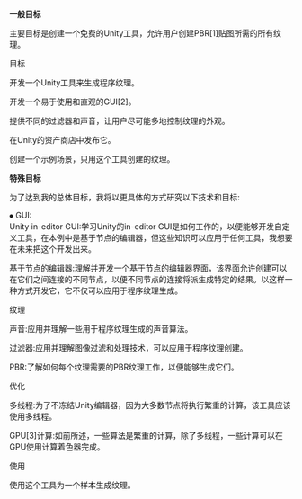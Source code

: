 **一般目标**
<!--**General Objectives**-->  
主要目标是创建一个免费的Unity工具，允许用户创建PBR[1]贴图所需的所有纹理。
<!--The main objective is to create a free Unity tool that allow users to create all the textures needed for PBR [1] texturing procedurally.-->
目标
<!--Objectives:-->
开发一个Unity工具来生成程序纹理。
<!--⦁ Develop a Unity tool to generate procedural textures.-->  
开发一个易于使用和直观的GUI[2]。
<!--⦁ Develop an easy-to-use and intuitive GUI [2].-->  
提供不同的过滤器和声音，让用户尽可能多地控制纹理的外观。
<!--⦁ Provide different filters and noises to give users as much control as possible over the look of textures.-->  
在Unity的资产商店中发布它。
<!--⦁ Publish it in the Unity’s Asset Store.-->  
创建一个示例场景，只用这个工具创建的纹理。
<!--⦁ Create a sample scene that uses only textures created with this tool.-->
**特殊目标**
<!--⦁ **1.4 Specific Objectives**-->  
为了达到我的总体目标，我将以更具体的方式研究以下技术和目标:
<!--In order to achieve my general objectives, the following technologies and objectives will be studied in a more specific way:-->

⦁ GUI:  
Unity in-editor GUI:学习Unity的in-editor GUI是如何工作的，以便能够开发自定义工具，在本例中是基于节点的编辑器，但这些知识可以应用于任何工具，我想要在未来把这个开发出来。
<!--⦁ Unity in-editor GUI: Learn how Unity’s in-editor GUI works in order to be able to develop custom tools, in this case the node based editor, but this knowledge can be applied in any tool that I may want to develop in the future.-->  
基于节点的编辑器:理解并开发一个基于节点的编辑器界面，该界面允许创建可以在它们之间连接的不同节点，以便不同节点的连接将派生成特定的结果。以这样一种方式开发它，它不仅可以应用于程序纹理生成。
<!--⦁ Node based editor: Understand and develop a node based editor interface that allow the creation of different nodes that can be connected between them, so that the concatenation of different nodes will derive into a specific result. Develop it in such a way that it could be applied not only for procedural texture generation.-->  
纹理
<!--⦁ Texturing:-->  
声音:应用并理解一些用于程序纹理生成的声音算法。
<!--⦁ Noises: Apply and understand several noise algorithms used for procedural texture generation.-->  
过滤器:应用并理解图像过滤和处理技术，可以应用于程序纹理创建。
<!--⦁ Filters: Apply and understand image filtering and processing techniques that could be applied as well for procedural texture creation.-->  
PBR:了解如何每个纹理需要的PBR纹理工作，以便能够生成它们。
<!--⦁ PBR: Understand how each texture needed for PBR texturing works in order to be able to generate them.-->  
优化
<!--⦁ Optimizations:-->  
多线程:为了不冻结Unity编辑器，因为大多数节点将执行繁重的计算，该工具应该使用多线程。
<!--⦁ Multithreading: In order not to freeze the Unity editor, since most of the nodes will perform heavy computations, the tool should use multithreading.-->  
GPU[3]计算:如前所述，一些算法是繁重的计算，除了多线程，一些计算可以在GPU使用计算着色器完成。
<!--⦁ GPU[3] computations: As said before some algorithms are heavy to compute and in addition to multithreading some computations could be done in the GPU using compute shaders.-->  
使用
<!--⦁ Usage:-->  
使用这个工具为一个样本生成纹理。
<!--⦁ Use this tool to generate textures for a sample level.-->
